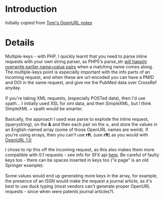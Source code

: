 # Introduction #

Initially copied from <a href='http://sites.google.com/site/tompasley/Home/openurl'>Tom's OpenURL notes</a>

# Details #

Multiple-keys - with PHP, I quickly learnt that you need to parse inline requests with your own string parser, as PHP5's parse\_str <a href='http://us3.php.net/manual/en/function.parse-str.php#76792'>will happily overwrite earlier name=value pairs</a> when a matching name comes along. The multiple-keys point is especially important with the info parts of an incoming request, and when these are url-encoded you can have a PMID and DOI in the same request, and give me the PubMed data over CrossRef anyday.<br><br>If you're taking XML requests, (especially POSTed data), then I'd use xpath... I initially used XSL for xml data, and then SimpleXML, but I think SimpleXML + xpath would be smarter.<br><br>Basically, the approach I used was parse to explode the inline request, (querystring), on the <b>&</b> and then each pair on the <b>=</b>, and store the values in an English-named array (some of those OpenURL names are weird). If you're using arrays, then you can't use <b>rft.</b> (use <b>rft</b>) as you would with <a href='http://www.niso.org/standards/resources/Z39_88_2004.pdf'>OpenURL 1.0</a><p>I chose to rip this off the incoming request, as this also makes them more compatible with 0.1 requests - see info for SFX api <a href='http://professionalprogramming.net/openurl/blog/sfx-api/'>here</a>. Be careful of faulty keys too - there can be spaces inserted in keys too ("e page" is an old Springer example).<br><br>Some values would end up generating more keys in the array, for example, the presence of an ISSN would make the request a journal article, as it's best to use duck typing (most vendors can't generate proper OpenURL requests - since when were patents journal articles?).